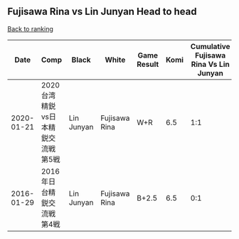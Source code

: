 ## Fujisawa Rina vs Lin Junyan Head to head

[Back to ranking](../../index.md)




| **Date** | **Comp** | **Black** | **White** | **Game Result** | **Komi** | **Cumulative Fujisawa Rina Vs Lin Junyan** | **Fujisawa Rina Streak** | **Lin Junyan Streak** | 
| --- | --- | --- | --- | --- | --- | --- | --- | --- |
| 2020-01-21 | 2020台湾精鋭vs日本精鋭交流戦第5戦 | Lin Junyan | Fujisawa Rina | W+R | 6.5 | 1:1 | 1 | 0 | 
| 2016-01-29 | 2016年日台精鋭交流戦第4戦 | Lin Junyan | Fujisawa Rina | B+2.5 | 6.5 | 0:1 | 0 | 1 |




